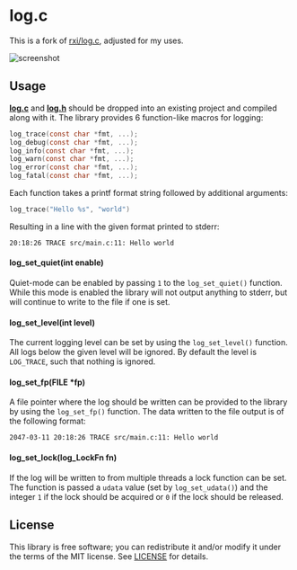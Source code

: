 # log.c
This is a fork of [rxi/log.c](https://github.com/rxi/log.c), adjusted for my uses.<br>

![screenshot](https://cloud.githubusercontent.com/assets/3920290/23831970/a2415e96-0723-11e7-9886-f8f5d2de60fe.png)


## Usage
**[log.c](src/log.c?raw=1)** and **[log.h](src/log.h?raw=1)** should be dropped
into an existing project and compiled along with it. The library provides 6
function-like macros for logging:

```c
log_trace(const char *fmt, ...);
log_debug(const char *fmt, ...);
log_info(const char *fmt, ...);
log_warn(const char *fmt, ...);
log_error(const char *fmt, ...);
log_fatal(const char *fmt, ...);
```

Each function takes a printf format string followed by additional arguments:

```c
log_trace("Hello %s", "world")
```

Resulting in a line with the given format printed to stderr:

```
20:18:26 TRACE src/main.c:11: Hello world
```


#### log_set_quiet(int enable)
Quiet-mode can be enabled by passing `1` to the `log_set_quiet()` function.
While this mode is enabled the library will not output anything to stderr, but
will continue to write to the file if one is set.


#### log_set_level(int level)
The current logging level can be set by using the `log_set_level()` function.
All logs below the given level will be ignored. By default the level is
`LOG_TRACE`, such that nothing is ignored.


#### log_set_fp(FILE *fp)
A file pointer where the log should be written can be provided to the library by
using the `log_set_fp()` function. The data written to the file output is
of the following format:
```
2047-03-11 20:18:26 TRACE src/main.c:11: Hello world
```

#### log_set_lock(log_LockFn fn)
If the log will be written to from multiple threads a lock function can be set.
The function is passed a `udata` value (set by `log_set_udata()`) and the
integer `1` if the lock should be acquired or `0` if the lock should be
released.

## License
This library is free software; you can redistribute it and/or modify it under
the terms of the MIT license. See [LICENSE](LICENSE) for details.
